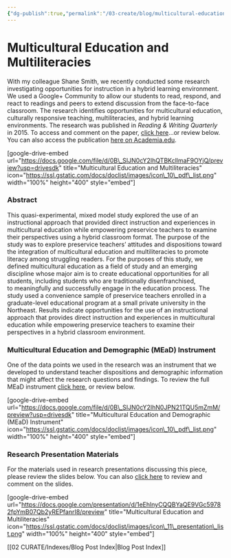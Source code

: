 ```yaml
---
{"dg-publish":true,"permalink":"/03-create/blog/multicultural-education-and-multiliteracies/","title":"Multicultural Education and Multiliteracies: Exploration & Exposure of Literacy Practices with Preservice Teachers","tags":["multicultural-education","multiliteracies"]}
---
```


# Multicultural Education and Multiliteracies

With my colleague Shane Smith, we recently conducted some research investigating opportunities for instruction in a hybrid learning environment. We used a Google+ Community to allow our students to read, respond, and react to readings and peers to extend discussion from the face-to-face classroom. The research identifies opportunities for multicultural education, culturally responsive teaching, multiliteracies, and hybrid learning environments. The research was published in _Reading & Writing Quarterly_ in 2015. To access and comment on the paper, [click here](https://drive.google.com/file/d/0B_SIJN0cY2IhQTBKcllmaF9OYjQ/view?usp=sharing)...or review below. You can also access the publication [here on Academia.edu](https://www.academia.edu/10297100/Multicultural_Education_and_Multiliteracies_Exploration_and_Exposure_of_Literacy_Practices_With_Preservice_Teachers).

\[google-drive-embed url="https://docs.google.com/file/d/0B\_SIJN0cY2IhQTBKcllmaF9OYjQ/preview?usp=drivesdk" title="Multicultural Education and Multiliteracies" icon="https://ssl.gstatic.com/docs/doclist/images/icon\_10\_pdf\_list.png" width="100%" height="400" style="embed"\]

### Abstract

This quasi-experimental, mixed model study explored the use of an instructional approach that provided direct instruction and experiences in multicultural education while empowering preservice teachers to examine their perspectives using a hybrid classroom format. The purpose of the study was to explore preservice teachers’ attitudes and dispositions toward the integration of multicultural education and multiliteracies to promote literacy among struggling readers. For the purposes of this study, we defined multicultural education as a field of study and an emerging discipline whose major aim is to create educational opportunities for all students, including students who are traditionally disenfranchised, to meaningfully and successfully engage in the education process. The study used a convenience sample of preservice teachers enrolled in a graduate-level educational program at a small private university in the Northeast. Results indicate opportunities for the use of an instructional approach that provides direct instruction and experiences in multicultural education while empowering preservice teachers to examine their perspectives in a hybrid classroom environment.

### Multicultural Education and Demographic (MEaD) Instrument

One of the data points we used in the research was an instrument that we developed to understand teacher dispositions and demographic information that might affect the research questions and findings. To review the full MEaD instrument [click here](https://drive.google.com/file/d/0B_SIJN0cY2IhN0JPN21TQU5mZmM/view?usp=sharing), or review below.

\[google-drive-embed url="https://docs.google.com/file/d/0B\_SIJN0cY2IhN0JPN21TQU5mZmM/preview?usp=drivesdk" title="Multicultural Education and Demographic (MEaD) Instrument" icon="https://ssl.gstatic.com/docs/doclist/images/icon\_10\_pdf\_list.png" width="100%" height="400" style="embed"\]

### Research Presentation Materials

For the materials used in research presentations discussing this piece, please review the slides below. You can also [click here](https://docs.google.com/presentation/d/1eEhlnyCQQBYaQE9VGc59782fpYmB07Qb2yREPfanrI8/edit?usp=sharing) to review and comment on the slides.

\[google-drive-embed url="https://docs.google.com/presentation/d/1eEhlnyCQQBYaQE9VGc59782fpYmB07Qb2yREPfanrI8/preview" title="Multicultural Education and Multiliteracies" icon="https://ssl.gstatic.com/docs/doclist/images/icon\_11\_presentation\_list.png" width="100%" height="400" style="embed"\]

[[02 CURATE/Indexes/Blog Post Index\|Blog Post Index]]